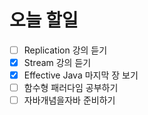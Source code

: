 # 오늘 할일
- [ ] Replication 강의 듣기
- [x] Stream 강의 듣기
- [x] Effective Java 마지막 장 보기
- [ ] 함수형 패러다임 공부하기
- [ ] 자바개념을자바 준비하기
